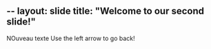 --
layout: slide
title: "Welcome to our second slide!"
---
NOuveau texte
Use the left arrow to go back!